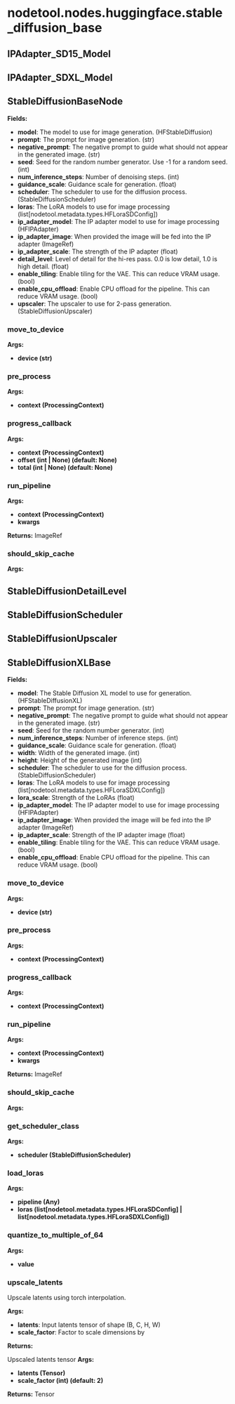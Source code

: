 # nodetool.nodes.huggingface.stable_diffusion_base

## IPAdapter_SD15_Model

## IPAdapter_SDXL_Model

## StableDiffusionBaseNode

**Fields:**
- **model**: The model to use for image generation. (HFStableDiffusion)
- **prompt**: The prompt for image generation. (str)
- **negative_prompt**: The negative prompt to guide what should not appear in the generated image. (str)
- **seed**: Seed for the random number generator. Use -1 for a random seed. (int)
- **num_inference_steps**: Number of denoising steps. (int)
- **guidance_scale**: Guidance scale for generation. (float)
- **scheduler**: The scheduler to use for the diffusion process. (StableDiffusionScheduler)
- **loras**: The LoRA models to use for image processing (list[nodetool.metadata.types.HFLoraSDConfig])
- **ip_adapter_model**: The IP adapter model to use for image processing (HFIPAdapter)
- **ip_adapter_image**: When provided the image will be fed into the IP adapter (ImageRef)
- **ip_adapter_scale**: The strength of the IP adapter (float)
- **detail_level**: Level of detail for the hi-res pass. 0.0 is low detail, 1.0 is high detail. (float)
- **enable_tiling**: Enable tiling for the VAE. This can reduce VRAM usage. (bool)
- **enable_cpu_offload**: Enable CPU offload for the pipeline. This can reduce VRAM usage. (bool)
- **upscaler**: The upscaler to use for 2-pass generation. (StableDiffusionUpscaler)

### move_to_device

**Args:**
- **device (str)**

### pre_process

**Args:**
- **context (ProcessingContext)**

### progress_callback

**Args:**
- **context (ProcessingContext)**
- **offset (int | None) (default: None)**
- **total (int | None) (default: None)**

### run_pipeline

**Args:**
- **context (ProcessingContext)**
- **kwargs**

**Returns:** ImageRef

### should_skip_cache

**Args:**


## StableDiffusionDetailLevel

## StableDiffusionScheduler

## StableDiffusionUpscaler

## StableDiffusionXLBase

**Fields:**
- **model**: The Stable Diffusion XL model to use for generation. (HFStableDiffusionXL)
- **prompt**: The prompt for image generation. (str)
- **negative_prompt**: The negative prompt to guide what should not appear in the generated image. (str)
- **seed**: Seed for the random number generator. (int)
- **num_inference_steps**: Number of inference steps. (int)
- **guidance_scale**: Guidance scale for generation. (float)
- **width**: Width of the generated image. (int)
- **height**: Height of the generated image (int)
- **scheduler**: The scheduler to use for the diffusion process. (StableDiffusionScheduler)
- **loras**: The LoRA models to use for image processing (list[nodetool.metadata.types.HFLoraSDXLConfig])
- **lora_scale**: Strength of the LoRAs (float)
- **ip_adapter_model**: The IP adapter model to use for image processing (HFIPAdapter)
- **ip_adapter_image**: When provided the image will be fed into the IP adapter (ImageRef)
- **ip_adapter_scale**: Strength of the IP adapter image (float)
- **enable_tiling**: Enable tiling for the VAE. This can reduce VRAM usage. (bool)
- **enable_cpu_offload**: Enable CPU offload for the pipeline. This can reduce VRAM usage. (bool)

### move_to_device

**Args:**
- **device (str)**

### pre_process

**Args:**
- **context (ProcessingContext)**

### progress_callback

**Args:**
- **context (ProcessingContext)**

### run_pipeline

**Args:**
- **context (ProcessingContext)**
- **kwargs**

**Returns:** ImageRef

### should_skip_cache

**Args:**


### get_scheduler_class

**Args:**
- **scheduler (StableDiffusionScheduler)**

### load_loras

**Args:**
- **pipeline (Any)**
- **loras (list[nodetool.metadata.types.HFLoraSDConfig] | list[nodetool.metadata.types.HFLoraSDXLConfig])**

### quantize_to_multiple_of_64

**Args:**
- **value**

### upscale_latents

Upscale latents using torch interpolation.


**Args:**

- **latents**: Input latents tensor of shape (B, C, H, W)
- **scale_factor**: Factor to scale dimensions by


**Returns:**

Upscaled latents tensor
**Args:**
- **latents (Tensor)**
- **scale_factor (int) (default: 2)**

**Returns:** Tensor

